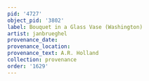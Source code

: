 ```yaml
---
pid: '4727'
object_pid: '3802'
label: Bouquet in a Glass Vase (Washington)
artist: janbrueghel
provenance_date:
provenance_location:
provenance_text: A.R. Holland
collection: provenance
order: '1629'
---
```

